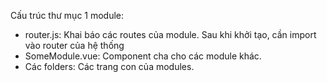 Cấu trúc thư mục 1 module:
- router.js: Khai báo các routes của module. Sau khi khởi tạo, cần import vào router của hệ thống
- SomeModule.vue: Component cha cho các module khác.
- Các folders: Các trang con của modules.